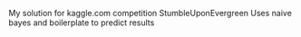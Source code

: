 My solution for kaggle.com competition StumbleUponEvergreen
Uses naive bayes and boilerplate to predict results
